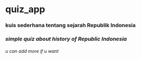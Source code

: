 # quiz_app
### kuis sederhana tentang sejarah Republik Indonesia
### <p><i>simple quiz about history of Republic Indonesia</i></p>
###### <p><i>u can add more if u want</i></p>
